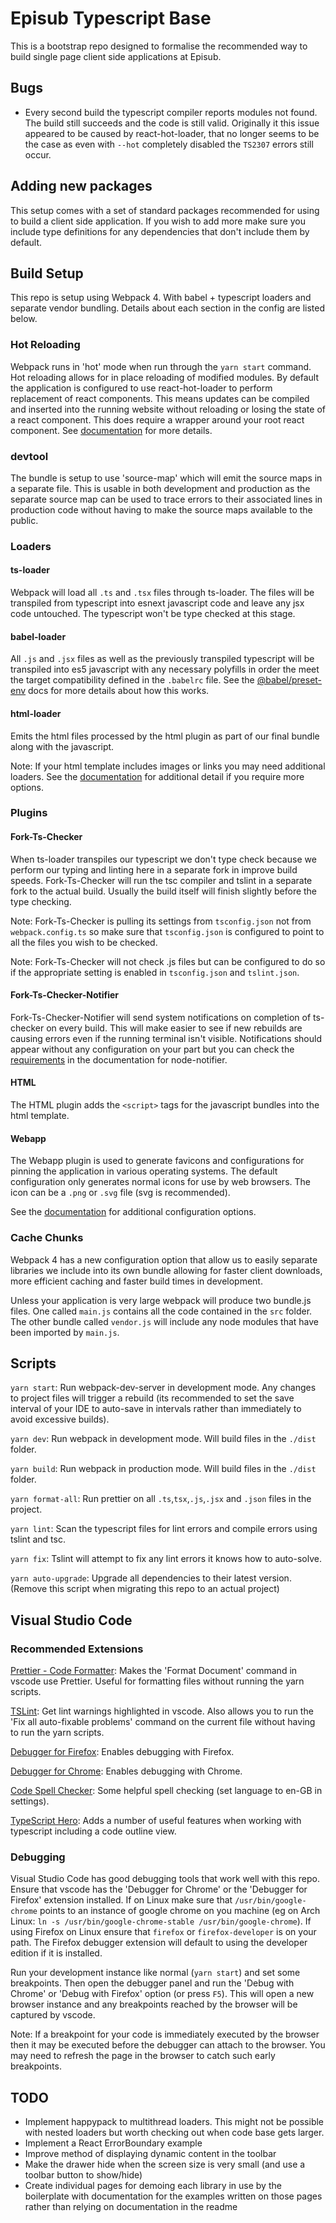 # Episub Typescript Base

This is a bootstrap repo designed to formalise the recommended way to build single page client side applications at Episub.

## Bugs

* Every second build the typescript compiler reports modules not found. The build still succeeds and the code is still valid. Originally it this issue appeared to be caused by react-hot-loader, that no longer seems to be the case as even with `--hot` completely disabled the `TS2307` errors still occur.

## Adding new packages

This setup comes with a set of standard packages recommended for using to build a client side application. If you wish to add more make sure you include type definitions for any dependencies that don't include them by default.

## Build Setup

This repo is setup using Webpack 4. With babel + typescript loaders and separate vendor bundling. Details about each section in the config are listed below.

### Hot Reloading

Webpack runs in 'hot' mode when run through the `yarn start` command. Hot reloading allows for in place reloading of modified modules. By default the application is configured to use react-hot-loader to perform replacement of react components. This means updates can be compiled and inserted into the running website without reloading or losing the state of a react component. This does require a wrapper around your root react component. See [documentation](https://github.com/gaearon/react-hot-loader) for more details.

### devtool

The bundle is setup to use 'source-map' which will emit the source maps in a separate file. This is usable in both development and production as the separate source map can be used to trace errors to their associated lines in production code without having to make the source maps available to the public.

### Loaders

#### ts-loader

Webpack will load all `.ts` and `.tsx` files through ts-loader. The files will be transpiled from typescript into esnext javascript code and leave any jsx code untouched. The typescript won't be type checked at this stage.

#### babel-loader

All `.js` and `.jsx` files as well as the previously transpiled typescript will be transpiled into es5 javascript with any necessary polyfills in order the meet the target compatibility defined in the `.babelrc` file. See the [@babel/preset-env](https://github.com/babel/babel/tree/master/packages/babel-preset-env) docs for more details about how this works.

#### html-loader

Emits the html files processed by the html plugin as part of our final bundle along with the javascript.

Note: If your html template includes images or links you may need additional loaders. See the [documentation](https://webpack.js.org/loaders/html-loader/) for additional detail if you require more options.

### Plugins

#### Fork-Ts-Checker

When ts-loader transpiles our typescript we don't type check because we perform our typing and linting here in a separate fork in improve build speeds. Fork-Ts-Checker will run the tsc compiler and tslint in a separate fork to the actual build. Usually the build itself will finish slightly before the type checking.

Note: Fork-Ts-Checker is pulling its settings from `tsconfig.json` not from `webpack.config.ts` so make sure that `tsconfig.json` is configured to point to all the files you wish to be checked.

Note: Fork-Ts-Checker will not check .js files but can be configured to do so if the appropriate setting is enabled in `tsconfig.json` and `tslint.json`.

#### Fork-Ts-Checker-Notifier

Fork-Ts-Checker-Notifier will send system notifications on completion of ts-checker on every build. This will make easier to see if new rebuilds are causing errors even if the running terminal isn't visible. Notifications should appear without any configuration on your part but you can check the [requirements](https://github.com/mikaelbr/node-notifier#requirements) in the documentation for node-notifier.

#### HTML

The HTML plugin adds the `<script>` tags for the javascript bundles into the html template.

#### Webapp

The Webapp plugin is used to generate favicons and configurations for pinning the application in various operating systems. The default configuration only generates normal icons for use by web browsers. The icon can be a `.png` or `.svg` file (svg is recommended).

See the [documentation](https://github.com/brunocodutra/webapp-webpack-plugin) for additional configuration options.

### Cache Chunks

Webpack 4 has a new configuration option that allow us to easily separate libraries we include into its own bundle allowing for faster client downloads, more efficient caching and faster build times in development.

Unless your application is very large webpack will produce two bundle.js files. One called `main.js` contains all the code contained in the `src` folder. The other bundle called `vendor.js` will include any node modules that have been imported by `main.js`.

## Scripts

`yarn start`: Run webpack-dev-server in development mode. Any changes to project files will trigger a rebuild (its recommended to set the save interval of your IDE to auto-save in intervals rather than immediately to avoid excessive builds).

`yarn dev`: Run webpack in development mode. Will build files in the `./dist` folder.

`yarn build`: Run webpack in production mode. Will build files in the `./dist` folder.

`yarn format-all`: Run prettier on all `.ts`,`tsx`,`.js`,`.jsx` and `.json` files in the project.

`yarn lint`: Scan the typescript files for lint errors and compile errors using tslint and tsc.

`yarn fix`: Tslint will attempt to fix any lint errors it knows how to auto-solve.

`yarn auto-upgrade`: Upgrade all dependencies to their latest version. (Remove this script when migrating this repo to an actual project)

## Visual Studio Code

### Recommended Extensions

[Prettier - Code Formatter](https://marketplace.visualstudio.com/items?itemName=esbenp.prettier-vscode): Makes the 'Format Document' command in vscode use Prettier. Useful for formatting files without running the yarn scripts.

[TSLint](https://marketplace.visualstudio.com/items?itemName=eg2.tslint): Get lint warnings highlighted in vscode. Also allows you to run the 'Fix all auto-fixable problems' command on the current file without having to run the yarn scripts.

[Debugger for Firefox](https://marketplace.visualstudio.com/items?itemName=hbenl.vscode-firefox-debug): Enables debugging with Firefox.

[Debugger for Chrome](https://marketplace.visualstudio.com/items?itemName=msjsdiag.debugger-for-chrome): Enables debugging with Chrome.

[Code Spell Checker](https://marketplace.visualstudio.com/items?itemName=streetsidesoftware.code-spell-checker): Some helpful spell checking (set language to en-GB in settings).

[TypeScript Hero](https://github.com/buehler/typescript-hero): Adds a number of useful features when working with typescript including a code outline view.

### Debugging

Visual Studio Code has good debugging tools that work well with this repo. Ensure that vscode has the 'Debugger for Chrome' or the 'Debugger for Firefox' extension installed. If on Linux make sure that `/usr/bin/google-chrome` points to an instance of google chrome on you machine (eg on Arch Linux: `ln -s /usr/bin/google-chrome-stable /usr/bin/google-chrome`). If using Firefox on Linux ensure that `firefox` or `firefox-developer` is on your path. The Firefox debugger extension will default to using the developer edition if it is installed.

Run your development instance like normal (`yarn start`) and set some breakpoints. Then open the debugger panel and run the 'Debug with Chrome' or 'Debug with Firefox' option (or press `F5`). This will open a new browser instance and any breakpoints reached by the browser will be captured by vscode.

Note: If a breakpoint for your code is immediately executed by the browser then it may be executed before the debugger can attach to the browser. You may need to refresh the page in the browser to catch such early breakpoints.

## TODO

* Implement happypack to multithread loaders. This might not be possible with
  nested loaders but worth checking out when code base gets larger.
* Implement a React ErrorBoundary example
* Improve method of displaying dynamic content in the toolbar
* Make the drawer hide when the screen size is very small (and use a toolbar button to show/hide)
* Create individual pages for demoing each library in use by the boilerplate with documentation for the examples written on those pages rather than relying on documentation in the readme
